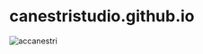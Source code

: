 # canestristudio.github.io
![accanestri](https://user-images.githubusercontent.com/67209465/86501645-c35b2400-bd68-11ea-9c19-3adc25f853e7.png)
